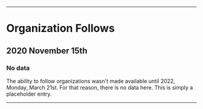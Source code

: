 
***

# Organization Follows

## 2020 November 15th

### No data

The ability to follow organizations wasn't made available until 2022, Monday, March 21st. For that reason, there is no data here. This is simply a placeholder entry.

***
